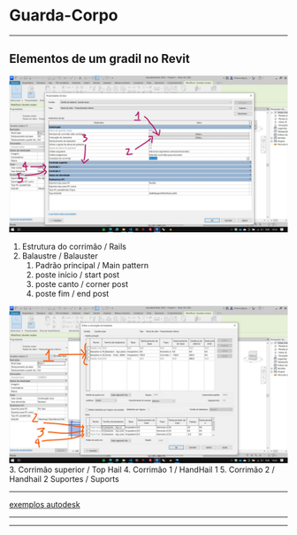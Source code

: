 # Guarda-Corpo

_______________________________


## Elementos de um gradil no Revit

![](tipo_gc.jpg)
1. Estrutura do corrimão / Rails
2. Balaustre / Balauster
   1. Padrão principal / Main pattern
   2. poste início / start post
   3. poste canto / corner post
   4. poste fim / end post
   
 ![](balaustres.jpg)
3. Corrimão superior / Top Hail
4. Corrimão 1 / HandHail 1
5. Corrimão 2 / Handhail 2
    Suportes / Suports


__________


[exemplos autodesk](https://www.autodesk.com/revit-railing-samples-2020-enu)

_______
_______